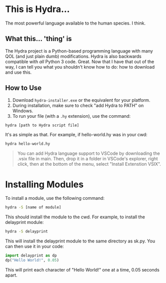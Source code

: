 # This is Hydra...
The most powerful language available to the human species. I think.

## What this... 'thing' is
The Hydra project is a Python-based programming language with many QOL (and just plain dumb) modifications.
Hydra is also backwards compatible with *all* Python 3 code.
Great. Now that I have that out of the way, I can tell you what you shouldn't know how to do: how to download and use this.

## How to Use
1. Download `hydra-installer.exe` or the equivalent for your platform.
2. During installation, make sure to check "add Hydra to PATH" on Windows.
3. To run your file (with a `.hy` extension), use the command:

```bash
hydra [path to Hydra script file]
```
It's as simple as that.
For example, if hello-world.hy was in your cwd:
```bash
hydra hello-world.hy
```
> You can add Hydra language support to VSCode by downloading the .vsix file in main. Then, drop it in a folder in VSCode's explorer, right click, then at the bottom of the menu, select "Install Extenstion VSIX".
# Installing Modules
To install a module, use the following command:
```bash
hydra -S [name of module]
```
This should install the module to the cwd.
For example, to install the delayprint module:
```bash
hydra -S delayprint
```
This will install the delayprint module to the same directory as sk.py.
You can then use it in your code:
```python
import delayprint as dp
dp("Hello World!", 0.05)
```
This will print each character of "Hello World!" one at a time, 0.05 seconds apart.
